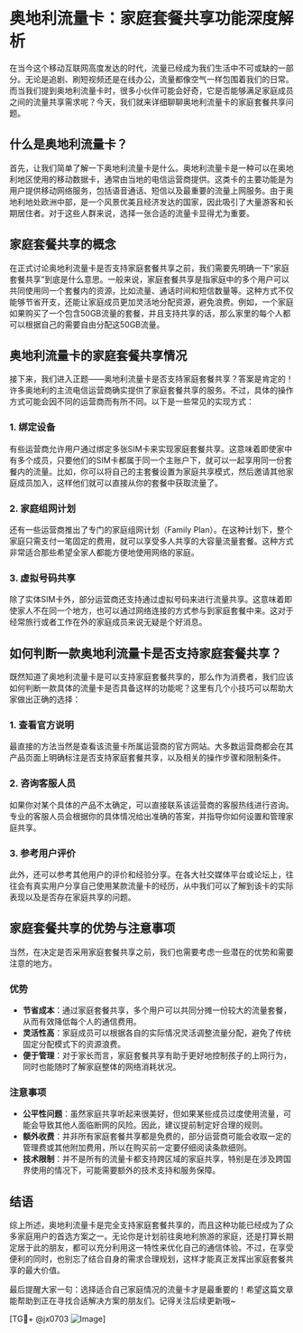 # 奥地利流量卡：家庭套餐共享功能深度解析

在当今这个移动互联网高度发达的时代，流量已经成为我们生活中不可或缺的一部分。无论是追剧、刷短视频还是在线办公，流量都像空气一样包围着我们的日常。而当我们提到奥地利流量卡时，很多小伙伴可能会好奇，它是否能够满足家庭成员之间的流量共享需求呢？今天，我们就来详细聊聊奥地利流量卡的家庭套餐共享问题。

## 什么是奥地利流量卡？

首先，让我们简单了解一下奥地利流量卡是什么。奥地利流量卡是一种可以在奥地利地区使用的移动数据卡，通常由当地的电信运营商提供。这类卡的主要功能是为用户提供移动网络服务，包括语音通话、短信以及最重要的流量上网服务。由于奥地利地处欧洲中部，是一个风景优美且经济发达的国家，因此吸引了大量游客和长期居住者。对于这些人群来说，选择一张合适的流量卡显得尤为重要。

## 家庭套餐共享的概念

在正式讨论奥地利流量卡是否支持家庭套餐共享之前，我们需要先明确一下“家庭套餐共享”到底是什么意思。一般来说，家庭套餐共享是指家庭中的多个用户可以共同使用同一个套餐内的资源，比如流量、通话时间和短信数量等。这种方式不仅能够节省开支，还能让家庭成员更加灵活地分配资源，避免浪费。例如，一个家庭如果购买了一个包含50GB流量的套餐，并且支持共享的话，那么家里的每个人都可以根据自己的需要自由分配这50GB流量。

## 奥地利流量卡的家庭套餐共享情况

接下来，我们进入正题——奥地利流量卡是否支持家庭套餐共享？答案是肯定的！许多奥地利的主流电信运营商确实提供了家庭套餐共享的服务。不过，具体的操作方式可能会因不同的运营商而有所不同。以下是一些常见的实现方式：

### 1. **绑定设备**
有些运营商允许用户通过绑定多张SIM卡来实现家庭套餐共享。这意味着即使家中有多个成员，只要他们的SIM卡都属于同一个主账户下，就可以一起享用同一份套餐内的流量。比如，你可以将自己的主套餐设置为家庭共享模式，然后邀请其他家庭成员加入，这样他们就可以直接从你的套餐中获取流量了。

### 2. **家庭组网计划**
还有一些运营商推出了专门的家庭组网计划（Family Plan）。在这种计划下，整个家庭只需支付一笔固定的费用，就可以享受多人共享的大容量流量套餐。这种方式非常适合那些希望全家人都能方便地使用网络的家庭。

### 3. **虚拟号码共享**
除了实体SIM卡外，部分运营商还支持通过虚拟号码来进行流量共享。这意味着即使家人不在同一个地方，也可以通过网络连接的方式参与到家庭套餐中来。这对于经常旅行或者工作在外的家庭成员来说无疑是个好消息。

## 如何判断一款奥地利流量卡是否支持家庭套餐共享？

既然知道了奥地利流量卡是可以支持家庭套餐共享的，那么作为消费者，我们应该如何判断一款具体的流量卡是否具备这样的功能呢？这里有几个小技巧可以帮助大家做出正确的选择：

### 1. 查看官方说明
最直接的方法当然是查看该流量卡所属运营商的官方网站。大多数运营商都会在其产品页面上明确标注是否支持家庭套餐共享，以及相关的操作步骤和限制条件。

### 2. 咨询客服人员
如果你对某个具体的产品不太确定，可以直接联系该运营商的客服热线进行咨询。专业的客服人员会根据你的具体情况给出准确的答案，并指导你如何设置和管理家庭共享。

### 3. 参考用户评价
此外，还可以参考其他用户的评价和经验分享。在各大社交媒体平台或论坛上，往往会有真实用户分享自己使用某款流量卡的经历，从中我们可以了解到该卡的实际表现以及是否存在家庭共享的问题。

## 家庭套餐共享的优势与注意事项

当然，在决定是否采用家庭套餐共享之前，我们也需要考虑一些潜在的优势和需要注意的地方。

### 优势
- **节省成本**：通过家庭套餐共享，多个用户可以共同分摊一份较大的流量套餐，从而有效降低每个人的通信费用。
- **灵活性高**：家庭成员可以根据各自的实际情况灵活调整流量分配，避免了传统固定分配模式下的资源浪费。
- **便于管理**：对于家长而言，家庭套餐共享有助于更好地控制孩子的上网行为，同时也能随时了解家庭整体的网络消耗状况。

### 注意事项
- **公平性问题**：虽然家庭共享听起来很美好，但如果某些成员过度使用流量，可能会导致其他人面临断网的风险。因此，建议提前制定好合理的规则。
- **额外收费**：并非所有家庭套餐共享都是免费的，部分运营商可能会收取一定的管理费或其他附加费用，所以在购买前一定要仔细阅读条款细则。
- **技术限制**：并不是所有的流量卡都支持跨区域的家庭共享，特别是在涉及跨国界使用的情况下，可能需要额外的技术支持和服务保障。

## 结语

综上所述，奥地利流量卡是完全支持家庭套餐共享的，而且这种功能已经成为了众多家庭用户的首选方案之一。无论你是计划前往奥地利旅游的家庭，还是打算长期定居于此的朋友，都可以充分利用这一特性来优化自己的通信体验。不过，在享受便利的同时，也别忘了结合自身的需求合理规划，这样才能真正发挥出家庭套餐共享的最大价值。

最后提醒大家一句：选择适合自己家庭情况的流量卡才是最重要的！希望这篇文章能帮助到正在寻找合适解决方案的朋友们。记得关注后续更新哦~

[TG💪+ @jx0703 ![Image](https://github.com/user-attachments/assets/dbca1d08-cadb-493c-b0ec-ad6f7a83f270)]